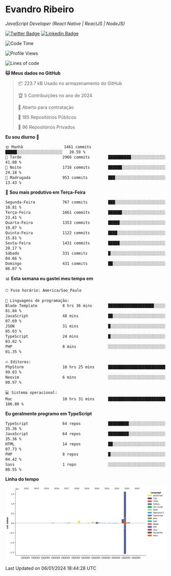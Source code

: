 # Evandro **Ribeiro**

*JavaScript Developer (React Native | ReactJS | NodeJS)*

[![Twitter Badge](https://img.shields.io/badge/-@ribeiroevandro-201B2D?style=flat-square&labelColor=201B2D&logo=twitter&logoColor=white&link=https://twitter.com/ribeiroevandro)](https://twitter.com/ribeiroevandro) 
[![Linkedin Badge](https://img.shields.io/badge/-Evandro%20Ribeiro-201B2D?style=flat-square&logo=Linkedin&logoColor=white&link=https://www.linkedin.com/in/ribeiroevandro)](https://www.linkedin.com/in/ribeiroevandro) 


<!--START_SECTION:waka-->
![Code Time](http://img.shields.io/badge/Code%20Time-3%2C628%20hrs%2041%20mins-blue)

![Profile Views](http://img.shields.io/badge/Visualizac%C3%B5es%20do%20perfil-0-blue)

![Lines of code](https://img.shields.io/badge/Desde%20o%20Hello%20World%20eu%20escrevi-22.1%20million%20linhas%20de%20c%C3%B3digo-blue)

**🐱 Meus dados no GitHub** 

> 📦 223.7 kB Usado no armazenamento do GitHub 
 > 
> 🏆 5 Contribuições no ano de 2024
 > 
> 💼 Aberto para contratação
 > 
> 📜 185 Repositórios Públicos 
 > 
> 🔑 96 Repositórios Privados 
 > 
**Eu sou diurno 🐤** 

```text
🌞 Manhã                  1461 commits        █████░░░░░░░░░░░░░░░░░░░░   20.59 % 
🌆 Tarde                  2966 commits        ██████████░░░░░░░░░░░░░░░   41.80 % 
🌃 Noite                  1716 commits        ██████░░░░░░░░░░░░░░░░░░░   24.18 % 
🌙 Madrugada              953 commits         ███░░░░░░░░░░░░░░░░░░░░░░   13.43 % 
```
📅 **Sou mais produtivo em Terça-Feira** 

```text
Segunda-Feira            767 commits         ███░░░░░░░░░░░░░░░░░░░░░░   10.81 % 
Terça-Feira              1661 commits        ██████░░░░░░░░░░░░░░░░░░░   23.41 % 
Quarta-Feira             1353 commits        █████░░░░░░░░░░░░░░░░░░░░   19.07 % 
Quinta-Feira             1122 commits        ████░░░░░░░░░░░░░░░░░░░░░   15.81 % 
Sexta-Feira              1431 commits        █████░░░░░░░░░░░░░░░░░░░░   20.17 % 
Sábado                   331 commits         █░░░░░░░░░░░░░░░░░░░░░░░░   04.66 % 
Domingo                  431 commits         ██░░░░░░░░░░░░░░░░░░░░░░░   06.07 % 
```


📊 **Esta semana eu gastei meu tempo em** 

```text
🕑︎ Fuso horário: America/Sao_Paulo

💬 Linguagens de programação: 
Blade Template           8 hrs 36 mins       ████████████████████░░░░░   81.84 % 
JavaScript               48 mins             ██░░░░░░░░░░░░░░░░░░░░░░░   07.69 % 
JSON                     31 mins             █░░░░░░░░░░░░░░░░░░░░░░░░   05.03 % 
TypeScript               24 mins             █░░░░░░░░░░░░░░░░░░░░░░░░   03.82 % 
PHP                      8 mins              ░░░░░░░░░░░░░░░░░░░░░░░░░   01.35 % 

🔥 Editores: 
PhpStorm                 10 hrs 25 mins      █████████████████████████   99.03 % 
Neovim                   6 mins              ░░░░░░░░░░░░░░░░░░░░░░░░░   00.97 % 

💻 Sistema operacional: 
Mac                      10 hrs 31 mins      █████████████████████████   100.00 % 
```

**Eu geralmente programo em TypeScript** 

```text
TypeScript               64 repos            █████████░░░░░░░░░░░░░░░░   35.36 % 
JavaScript               64 repos            █████████░░░░░░░░░░░░░░░░   35.36 % 
HTML                     14 repos            ██░░░░░░░░░░░░░░░░░░░░░░░   07.73 % 
PHP                      8 repos             █░░░░░░░░░░░░░░░░░░░░░░░░   04.42 % 
Sass                     1 repo              ░░░░░░░░░░░░░░░░░░░░░░░░░   00.55 % 
```



**Linha do tempo**

![Lines of Code chart](https://raw.githubusercontent.com/ribeiroevandro/ribeiroevandro/main/assets/bar_graph.png)


 Last Updated on 06/01/2024 18:44:28 UTC
<!--END_SECTION:waka-->
